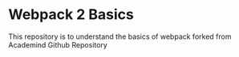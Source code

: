 # Webpack 2 Basics 
This repository is to understand the basics of webpack forked from Academind Github Repository
